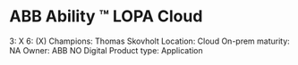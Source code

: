 # ABB Ability ™ LOPA Cloud

3: X
 6: (X)
Champions: Thomas Skovholt
Location: Cloud
On-prem maturity: NA
Owner: ABB NO Digital
Product type: Application